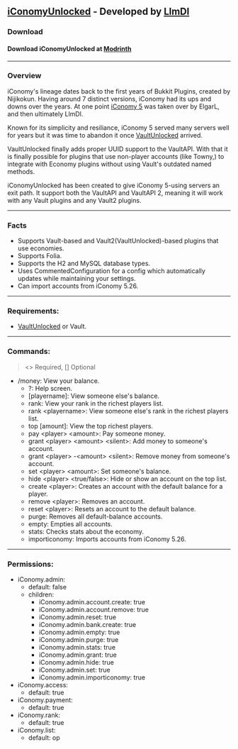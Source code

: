 ## [iConomyUnlocked](https://github.com/LlmDl/iConomyUnlocked) - Developed by [LlmDl](https://github.com/LlmDl)

### Download

#### Download iConomyUnlocked at [Modrinth](https://modrinth.com/plugin/iconomyunlocked)

----
### Overview

iConomy's lineage dates back to the first years of Bukkit Plugins, created by Nijikokun. Having around 7 distinct versions, iConomy had its ups and downs over the years. At one point [iConomy 5](https://github.com/iconomy5legacy/iConomy) was taken over by ElgarL, and then ultimately LlmDl.

Known for its simplicity and resiliance, iConomy 5 served many servers well for years but it was time to abandon it once [VaultUnlocked](https://github.com/TheNewEconomy/VaultUnlocked) arrived.

VaultUnlocked finally adds proper UUID support to the VaultAPI. With that it is finally possible for plugins that use non-player accounts (like Towny,) to integrate with Economy plugins without using Vault's outdated named methods.

iConomyUnlocked has been created to give iConomy 5-using servers an exit path. It support both the VaultAPI and VaultAPI 2, meaning it will work with any Vault plugins and any Vault2 plugins.

----
### Facts

- Supports Vault-based and Vault2(VaultUnlocked)-based plugins that use economies.
- Supports Folia.
- Supports the H2 and MySQL database types.
- Uses CommentedConfiguration for a config which automatically updates while maintaining your settings.
- Can import accounts from iConomy 5.26.

----
### Requirements:

- [VaultUnlocked](https://github.com/TheNewEconomy/VaultUnlocked) or Vault.

----
### Commands:

> <> Required, [] Optional

- /money: View your balance.
  - ?: Help screen.
  - [playername]: View someone else's balance.
  - rank: View your rank in the richest players list.
  - rank \<playername>: View someone else's rank in the richest players list.
  - top [amount]: View the top richest players.
  - pay \<player> \<amount>: Pay someone money.
  - grant \<player> \<amount> \<silent>: Add money to someone's account.
  - grant \<player> -\<amount> \<silent>: Remove money from someone's account.
  - set \<player> \<amount>: Set someone's balance.
  - hide \<player> \<true/false>: Hide or show an account on the top list.
  - create \<player>: Creates an account with the default balance for a player.
  - remove \<player>: Removes an account.
  - reset \<player>: Resets an account to the default balance.
  - purge: Removes all default-balance accounts.
  - empty: Empties all accounts.
  - stats: Checks stats about the economy.
  - importiconomy: Imports accounts from iConomy 5.26.

----
### Permissions:

  - iConomy.admin:
    - default: false
    - children:
      - iConomy.admin.account.create: true
      - iConomy.admin.account.remove: true
      - iConomy.admin.reset: true
      - iConomy.admin.bank.create: true
      - iConomy.admin.empty: true
      - iConomy.admin.purge: true
      - iConomy.admin.stats: true
      - iConomy.admin.grant: true
      - iConomy.admin.hide: true
      - iConomy.admin.set: true
      - iConomy.admin.importiconomy: true
  - iConomy.access:
    - default: true
  - iConomy.payment:
    - default: true
  - iConomy.rank:
    - default: true
  - iConomy.list:
    - default: op
